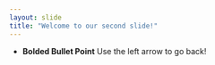 ```yaml
---
layout: slide
title: "Welcome to our second slide!"
---
```

* **Bolded Bullet Point**
Use the left arrow to go back!
